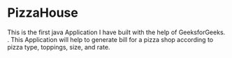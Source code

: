 # PizzaHouse
This is the first java Application I have built with the help of GeeksforGeeks.
.
This Application will help to generate bill for a pizza shop according to pizza type, toppings, size, and rate.
